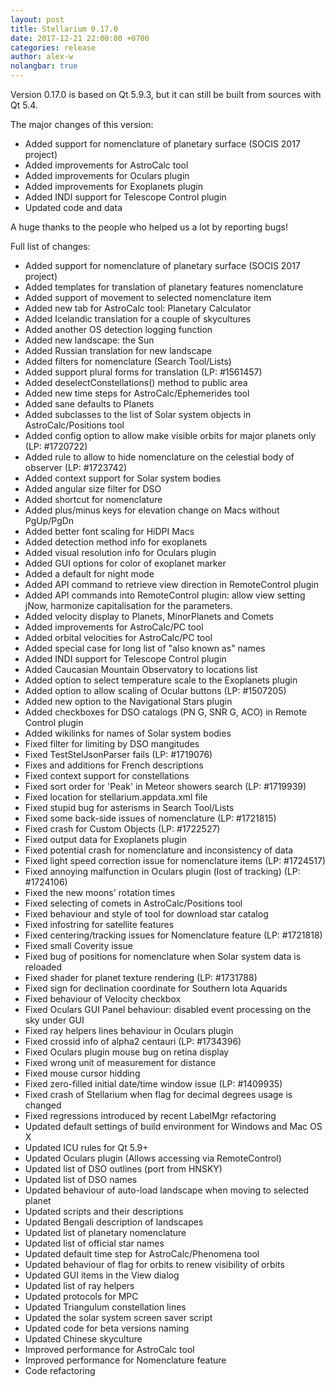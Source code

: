 ```yaml
---
layout: post
title: Stellarium 0.17.0
date: 2017-12-21 22:00:00 +0700
categories: release
author: alex-w
nolangbar: true
---
```

Version 0.17.0 is based on Qt 5.9.3, but it can still be built from sources with Qt 5.4.

The major changes of this version:
- Added support for nomenclature of planetary surface (SOCIS 2017 project)
- Added improvements for AstroCalc tool
- Added improvements for Oculars plugin
- Added improvements for Exoplanets plugin
- Added INDI support for Telescope Control plugin
- Updated code and data

A huge thanks to the people who helped us a lot by reporting bugs!

Full list of changes:
- Added support for nomenclature of planetary surface (SOCIS 2017 project)
- Added templates for translation of planetary features nomenclature
- Added support of movement to selected nomenclature item
- Added new tab for AstroCalc tool: Planetary Calculator
- Added Icelandic translation for a couple of skycultures
- Added another OS detection logging function
- Added new landscape: the Sun
- Added Russian translation for new landscape
- Added filters for nomenclature (Search Tool/Lists)
- Added support plural forms for translation (LP: #1561457)
- Added deselectConstellations() method to public area
- Added new time steps for AstroCalc/Ephemerides tool
- Added sane defaults to Planets
- Added subclasses to the list of Solar system objects in AstroCalc/Positions tool
- Added config option to allow make visible orbits for major planets only (LP: #1720722)
- Added rule to allow to hide nomenclature on the celestial body of observer (LP: #1723742)
- Added context support for Solar system bodies
- Added angular size filter for DSO
- Added shortcut for nomenclature
- Added plus/minus keys for elevation change on Macs without PgUp/PgDn
- Added better font scaling for HiDPI Macs
- Added detection method info for exoplanets
- Added visual resolution info for Oculars plugin
- Added GUI options for color of exoplanet marker
- Added a default for night mode
- Added API command to retrieve view direction in RemoteControl plugin
- Added API commands into RemoteControl plugin: allow view setting jNow, harmonize capitalisation for the parameters.
- Added velocity display to Planets, MinorPlanets and Comets
- Added improvements for AstroCalc/PC tool
- Added orbital velocities for AstroCalc/PC tool
- Added special case for long list of "also known as" names
- Added INDI support for Telescope Control plugin
- Added Caucasian Mountain Observatory to locations list
- Added option to select temperature scale to the Exoplanets plugin
- Added option to allow scaling of Ocular buttons (LP: #1507205)
- Added new option to the Navigational Stars plugin
- Added checkboxes for DSO catalogs (PN G, SNR G, ACO) in Remote Control plugin
- Added wikilinks for names of Solar system bodies
- Fixed filter for limiting by DSO mangitudes
- Fixed TestStelJsonParser fails (LP: #1719076)
- Fixes and additions for French descriptions
- Fixed context support for constellations
- Fixed sort order for 'Peak' in Meteor showers search (LP: #1719939)
- Fixed location for stellarium.appdata.xml file
- Fixed stupid bug for asterisms in Search Tool/Lists
- Fixed some back-side issues of nomenclature (LP: #1721815)
- Fixed crash for Custom Objects (LP: #1722527)
- Fixed output data for Exoplanets plugin
- Fixed potential crash for nomenclature and inconsistency of data
- Fixed light speed correction issue for nomenclature items (LP: #1724517)
- Fixed annoying malfunction in Oculars plugin (lost of tracking) (LP: #1724106)
- Fixed the new moons' rotation times
- Fixed selecting of comets in AstroCalc/Positions tool
- Fixed behaviour and style of tool for download star catalog
- Fixed infostring for satellite features
- Fixed centering/tracking issues for Nomenclature feature (LP: #1721818)
- Fixed small Coverity issue
- Fixed bug of positions for nomenclature when Solar system data is reloaded
- Fixed shader for planet texture rendering (LP: #1731788)
- Fixed sign for declination coordinate for Southern Iota Aquarids
- Fixed behaviour of Velocity checkbox
- Fixed Oculars GUI Panel behaviour: disabled event processing on the sky under GUI
- Fixed ray helpers lines behaviour in Oculars plugin
- Fixed crossid info of alpha2 centauri (LP: #1734396)
- Fixed Oculars plugin mouse bug on retina display
- Fixed wrong unit of measurement for distance
- Fixed mouse cursor hidding
- Fixed zero-filled initial date/time window issue (LP: #1409935)
- Fixed crash of Stellarium when flag for decimal degrees usage is changed
- Fixed regressions introduced by recent LabelMgr refactoring
- Updated default settings of build environment for Windows and Mac OS X
- Updated ICU rules for Qt 5.9+
- Updated Oculars plugin (Allows accessing via RemoteControl)
- Updated list of DSO outlines (port from HNSKY)
- Updated list of DSO names
- Updated behaviour of auto-load landscape when moving to selected planet
- Updated scripts and their descriptions
- Updated Bengali description of landscapes
- Updated list of planetary nomenclature
- Updated list of official star names
- Updated default time step for AstroCalc/Phenomena tool
- Updated behaviour of flag for orbits to renew visibility of orbits
- Updated GUI items in the View dialog
- Updated list of ray helpers
- Updated protocols for MPC
- Updated Triangulum constellation lines
- Updated the solar system screen saver script
- Updated code for beta versions naming
- Updated Chinese skyculture
- Improved performance for AstroCalc tool
- Improved performance for Nomenclature feature
- Code refactoring